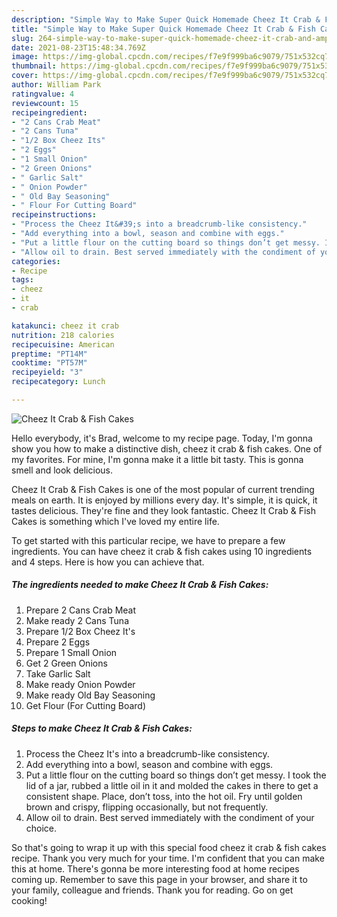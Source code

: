 ```yaml
---
description: "Simple Way to Make Super Quick Homemade Cheez It Crab & Fish Cakes"
title: "Simple Way to Make Super Quick Homemade Cheez It Crab & Fish Cakes"
slug: 264-simple-way-to-make-super-quick-homemade-cheez-it-crab-and-amp-fish-cakes
date: 2021-08-23T15:48:34.769Z
image: https://img-global.cpcdn.com/recipes/f7e9f999ba6c9079/751x532cq70/cheez-it-crab-fish-cakes-recipe-main-photo.jpg
thumbnail: https://img-global.cpcdn.com/recipes/f7e9f999ba6c9079/751x532cq70/cheez-it-crab-fish-cakes-recipe-main-photo.jpg
cover: https://img-global.cpcdn.com/recipes/f7e9f999ba6c9079/751x532cq70/cheez-it-crab-fish-cakes-recipe-main-photo.jpg
author: William Park
ratingvalue: 4
reviewcount: 15
recipeingredient:
- "2 Cans Crab Meat"
- "2 Cans Tuna"
- "1/2 Box Cheez Its"
- "2 Eggs"
- "1 Small Onion"
- "2 Green Onions"
- " Garlic Salt"
- " Onion Powder"
- " Old Bay Seasoning"
- " Flour For Cutting Board"
recipeinstructions:
- "Process the Cheez It&#39;s into a breadcrumb-like consistency."
- "Add everything into a bowl, season and combine with eggs."
- "Put a little flour on the cutting board so things don’t get messy. I took the lid of a jar, rubbed a little oil in it and molded the cakes in there to get a consistent shape. Place, don’t toss, into the hot oil. Fry until golden brown and crispy, flipping occasionally, but not frequently."
- "Allow oil to drain. Best served immediately with the condiment of your choice."
categories:
- Recipe
tags:
- cheez
- it
- crab

katakunci: cheez it crab 
nutrition: 218 calories
recipecuisine: American
preptime: "PT14M"
cooktime: "PT57M"
recipeyield: "3"
recipecategory: Lunch

---
```



![Cheez It Crab & Fish Cakes](https://img-global.cpcdn.com/recipes/f7e9f999ba6c9079/751x532cq70/cheez-it-crab-fish-cakes-recipe-main-photo.jpg)

Hello everybody, it's Brad, welcome to my recipe page. Today, I'm gonna show you how to make a distinctive dish, cheez it crab & fish cakes. One of my favorites. For mine, I'm gonna make it a little bit tasty. This is gonna smell and look delicious.



Cheez It Crab & Fish Cakes is one of the most popular of current trending meals on earth. It is enjoyed by millions every day. It's simple, it is quick, it tastes delicious. They're fine and they look fantastic. Cheez It Crab & Fish Cakes is something which I've loved my entire life.


To get started with this particular recipe, we have to prepare a few ingredients. You can have cheez it crab & fish cakes using 10 ingredients and 4 steps. Here is how you can achieve that.

<!--inarticleads1-->

##### The ingredients needed to make Cheez It Crab & Fish Cakes:

1. Prepare 2 Cans Crab Meat
1. Make ready 2 Cans Tuna
1. Prepare 1/2 Box Cheez It&#39;s
1. Prepare 2 Eggs
1. Prepare 1 Small Onion
1. Get 2 Green Onions
1. Take  Garlic Salt
1. Make ready  Onion Powder
1. Make ready  Old Bay Seasoning
1. Get  Flour (For Cutting Board)




<!--inarticleads2-->

##### Steps to make Cheez It Crab & Fish Cakes:

1. Process the Cheez It&#39;s into a breadcrumb-like consistency.
1. Add everything into a bowl, season and combine with eggs.
1. Put a little flour on the cutting board so things don’t get messy. I took the lid of a jar, rubbed a little oil in it and molded the cakes in there to get a consistent shape. Place, don’t toss, into the hot oil. Fry until golden brown and crispy, flipping occasionally, but not frequently.
1. Allow oil to drain. Best served immediately with the condiment of your choice.




So that's going to wrap it up with this special food cheez it crab & fish cakes recipe. Thank you very much for your time. I'm confident that you can make this at home. There's gonna be more interesting food at home recipes coming up. Remember to save this page in your browser, and share it to your family, colleague and friends. Thank you for reading. Go on get cooking!
